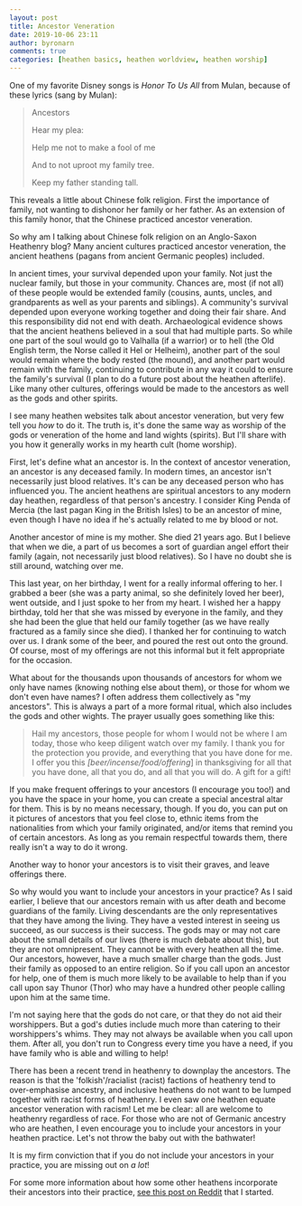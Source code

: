 ```yaml
---
layout: post
title: Ancestor Veneration
date: 2019-10-06 23:11
author: byronarn
comments: true
categories: [heathen basics, heathen worldview, heathen worship]
---
```

One of my favorite Disney songs is <cite>Honor To Us All</cite> from Mulan, because of these lyrics (sang by Mulan):

<blockquote>Ancestors

Hear my plea:

Help me not to make a fool of me

And to not uproot my family tree.

Keep my father standing tall.</blockquote>

This reveals a little about Chinese folk religion. First the importance of family, not wanting to dishonor her family or her father. As an extension of this family honor, that the Chinese practiced ancestor veneration.

So why am I talking about Chinese folk religion on an Anglo-Saxon Heathenry blog? Many ancient cultures practiced ancestor veneration, the ancient heathens (pagans from ancient Germanic peoples) included.

In ancient times, your survival depended upon your family. Not just the nuclear family, but those in your community. Chances are, most (if not all) of these people would be extended family (cousins, aunts, uncles, and grandparents as well as your parents and siblings). A community's survival depended upon everyone working together and doing their fair share. And this responsibility did not end with death. Archaeological evidence shows that the ancient heathens believed in a soul that had multiple parts. So while one part of the soul would go to Valhalla (if a warrior) or to hell (the Old English term, the Norse called it Hel or Helheim), another part of the soul would remain where the body rested (the mound), and another part would remain with the family, continuing to contribute in any way it could to ensure the family's survival (I plan to do a future post about the heathen afterlife). Like many other cultures, offerings would be made to the ancestors as well as the gods and other spirits.

I see many heathen websites talk about ancestor veneration, but very few tell you <em>how</em> to do it. The truth is, it's done the same way as worship of the gods or veneration of the home and land wights (spirits). But I'll share with you how it generally works in my hearth cult (home worship).

First, let's define what an ancestor is. In the context of ancestor veneration, an ancestor is any deceased family. In modern times, an ancestor isn't necessarily just blood relatives. It's can be any deceased person who has influenced you. The ancient heathens are spiritual ancestors to any modern day heathen, regardless of that person's ancestry. I consider King Penda of Mercia (the last pagan King in the British Isles) to be an ancestor of mine, even though I have no idea if he's actually related to me by blood or not.

Another ancestor of mine is my mother. She died 21 years ago. But I believe that when we die, a part of us becomes a sort of guardian angel effort their family (again, not necessarily just blood relatives). So I have no doubt she is still around, watching over me.

This last year, on her birthday, I went for a really informal offering to her. I grabbed a beer (she was a party animal, so she definitely loved her beer), went outside, and I just spoke to her from my heart. I wished her a happy birthday, told her that she was missed by everyone in the family, and they she had been the glue that held our family together (as we have really fractured as a family since she died). I thanked her for continuing to watch over us. I drank some of the beer, and poured the rest out onto the ground. Of course, most of my offerings are not this informal but it felt appropriate for the occasion.

What about for the thousands upon thousands of ancestors for whom we only have names (knowing nothing else about them), or those for whom we don't even have names? I often address them collectively as "my ancestors". This is always a part of a more formal ritual, which also includes the gods and other wights. The prayer usually goes something like this:

<blockquote>Hail my ancestors, those people for whom I would not be where I am today, those who keep diligent watch over my family. I thank you for the protection you provide, and everything that you have done for me. I offer you this <em>[beer/incense/food/offering</em>]<em> </em>in thanksgiving for all that you have done, all that you do, and all that you will do. A gift for a gift!</blockquote>

If you make frequent offerings to your ancestors (I encourage you too!) and you have the space in your home, you can create a special ancestral altar for them. This is by no means necessary, though. If you do, you can put on it pictures of ancestors that you feel close to, ethnic items from the nationalities from which your family originated, and/or items that remind you of certain ancestors. As long as you remain respectful towards them, there really isn't a way to do it wrong.

Another way to honor your ancestors is to visit their graves, and leave offerings there.

So why would you want to include your ancestors in your practice? As I said earlier, I believe that our ancestors remain with us after death and become guardians of the family. Living descendants are the only representatives that they have among the living. They have a vested interest in seeing us succeed, as our success is their success. The gods may or may not care about the small details of our lives (there is much debate about this), but they are not omnipresent. They cannot be with every heathen all the time. Our ancestors, however, have a much smaller charge than the gods. Just their family as opposed to an entire religion. So if you call upon an ancestor for help, one of them is much more likely to be available to help than if you call upon say Thunor (Thor) who may have a hundred other people calling upon him at the same time.

I'm not saying here that the gods do not care, or that they do not aid their worshippers. But a god's duties include much more than catering to their worshippers's whims. They may not always be available when you call upon them. After all, you don't run to Congress every time you have a need, if you have family who is able and willing to help!

There has been a recent trend in heathenry to downplay the ancestors. The reason is that the 'folkish'/racialist (racist) factions of heathenry tend to over-emphasise ancestry, and inclusive heathens do not want to be lumped together with racist forms of heathenry. I even saw one heathen equate ancestor veneration with racism! Let me be clear: all are welcome to heathenry regardless of race. For those who are not of Germanic ancestry who are heathen, I even encourage you to include your ancestors in your heathen practice. Let's not throw the baby out with the bathwater!

It is my firm conviction that if you do not include your ancestors in your practice, you are missing out on <em>a lot</em>!

For some more information about how some other heathens incorporate their ancestors into their practice, <a href="https://www.reddit.com/r/heathenry/comments/de0stg/how_do_you_incorporate_your_ancestors_into_your/?utm_medium=android_app&amp;utm_source=share">see this post on Reddit</a> that I started.
